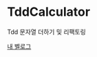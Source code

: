 # TddCalculator
Tdd 문자열 더하기 및 리팩토링


[내 벨로그](https://velog.io/@dlehden/%EB%A6%AC%ED%8C%A9%ED%86%A0%EB%A7%81-%EB%9D%BC%EC%9D%B8%EC%88%98-%EC%A4%84%EC%9D%B4%EA%B8%B0-%EB%8D%94%ED%95%98%EA%B8%B0%ED%8E%B8)
